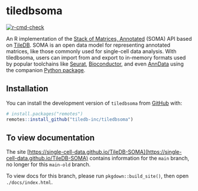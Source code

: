 # tiledbsoma

<!-- badges: start -->
[![r-cmd-check](https://github.com/single-cell-data/TileDB-SOMA/workflows/r-cmd-check/badge.svg)](https://github.com/single-cell-data/TileDB-SOMA/actions)
<!-- badges: end -->

An R implementation of the [Stack of Matrices, Annotated][soma-spec] (SOMA) API based on [TileDB](https://tiledb.com). SOMA is an open data model for representing annotated matrices, like those commonly used for single-cell data analysis. With tiledbsoma, users can import from and export to in-memory formats used by popular toolchains like [Seurat][], [Bioconductor][bioc], and even [AnnData][] using the companion [Python package][tiledbsoma-py].

## Installation

You can install the development version of `tiledbsoma` from [GitHub](https://github.com/single-cell-data/TileDB-SOMA) with:

``` r
# install.packages("remotes")
remotes::install_github("tiledb-inc/tiledbsoma")
```

<!-- link -->
[tiledb]: https://tiledb.com
[soma-spec]: https://github.com/single-cell-data/SOMA
[seurat]: https://satijalab.org/seurat/
[bioc]: https://bioconductor.org/packages/release/bioc/
[bioc-se]: https://www.bioconductor.org/packages/SummarizedExperiment/
[bioc-sce]: https://www.bioconductor.org/packages/SingleCellExperiment/
[anndata]: https://anndata.readthedocs.io
[tiledbsoma-py]: https://github.com/single-cell-data/TileDB-SOMA

## To view documentation

The site [https://single-cell-data.github.io/TileDB-SOMA](https://single-cell-data.github.io/TileDB-SOMA) contains information for the `main` branch, no longer for this `main-old` branch.

To view docs for this branch, please run `pkgdown::build_site()`, then open `./docs/index.html`.
